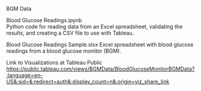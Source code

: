 BGM Data  
  
Blood Glucose Readings.ipynb  
Python code for reading data from an Excel spreadsheet, validating the results, and creating a CSV file to use with Tableau.

Blood Glucose Readings Sample.xlsx
Excel spreadsheet with blood glucose readings from a blood glucose monitor (BGM).
  
Link to Visualizations at Tableau Public  
https://public.tableau.com/views/BGMData/BloodGlucoseMonitorBGMData?:language=en-US&:sid=&:redirect=auth&:display_count=n&:origin=viz_share_link
